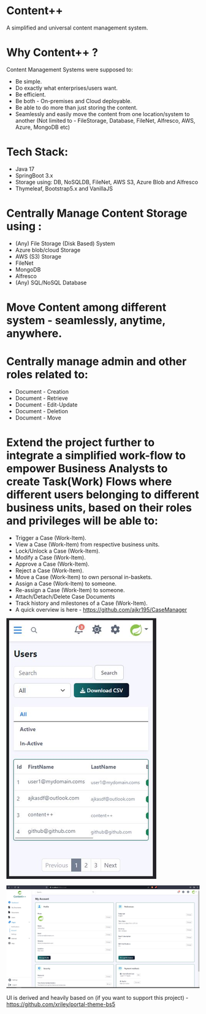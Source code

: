 # Content++
A simplified and universal content management system.

# Why Content++ ?
Content Management Systems were supposed to:
  - Be simple. 
  - Do exactly what enterprises/users want.
  - Be efficient.
  - Be both - On-premises and Cloud deployable.
  - Be able to do more than just storing the content.
  - Seamlessly and easily move the content from one location/system to another (Not limited to - FileStorage, Database, FileNet, Alfresco, AWS, Azure, MongoDB etc)     


# Tech Stack:
  - Java 17
  - SpringBoot 3.x
  - Storage using: DB, NoSQLDB, FileNet, AWS S3, Azure Blob and Alfresco
  - Thymeleaf, Bootstrap5.x and VanillaJS


# Centrally Manage Content Storage using :
  - (Any) File Storage (Disk Based) System
  - Azure blob/cloud Storage
  - AWS (S3) Storage
  - FileNet
  - MongoDB
  - Alfresco
  - (Any) SQL/NoSQL Database

# Move Content among different system - seamlessly, anytime, anywhere.

# Centrally manage admin and other roles related to:

  - Document - Creation
  - Document - Retrieve
  - Document - Edit-Update
  - Document - Deletion
  - Document - Move

# Extend the project further to integrate a simplified work-flow to empower Business Analysts to create Task(Work) Flows where different users belonging to different business units, based on their roles and privileges will be able to:
  - Trigger a Case (Work-Item).
  - View a Case (Work-Item) from respective business units. 
  - Lock/Unlock a Case (Work-Item). 
  - Modify a Case (Work-Item).
  - Approve a Case (Work-Item).
  - Reject a Case (Work-Item).
  - Move a Case (Work-Item) to own personal in-baskets. 
  - Assign a Case (Work-Item) to someone.
  - Re-assign a Case (Work-Item) to someone.
  - Attach/Detach/Delete Case Documents
  - Track history and milestones of a Case (Work-Item).
  - A quick overview is here - https://github.com/ajkr195/CaseManager


![springbootrocks](https://github.com/ajkr195/ContentPlusPlus/blob/main/screenshots/2.JPG)

![springbootrocks](https://github.com/ajkr195/ContentPlusPlus/blob/main/screenshots/1.JPG)

UI is derived and heavily based on (if you want to support this project) - https://github.com/xriley/portal-theme-bs5 
